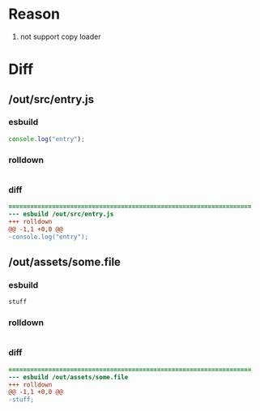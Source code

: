 # Reason
1. not support copy loader
# Diff
## /out/src/entry.js
### esbuild
```js
console.log("entry");
```
### rolldown
```js

```
### diff
```diff
===================================================================
--- esbuild	/out/src/entry.js
+++ rolldown	
@@ -1,1 +0,0 @@
-console.log("entry");

```
## /out/assets/some.file
### esbuild
```js
stuff
```
### rolldown
```js

```
### diff
```diff
===================================================================
--- esbuild	/out/assets/some.file
+++ rolldown	
@@ -1,1 +0,0 @@
-stuff;

```
